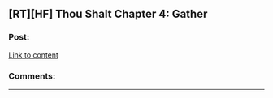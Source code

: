 ## [RT][HF] Thou Shalt Chapter 4: Gather

### Post:

[Link to content](https://thoushaltserial.wordpress.com/2019/03/05/chapter-4-gather/)

### Comments:

---

